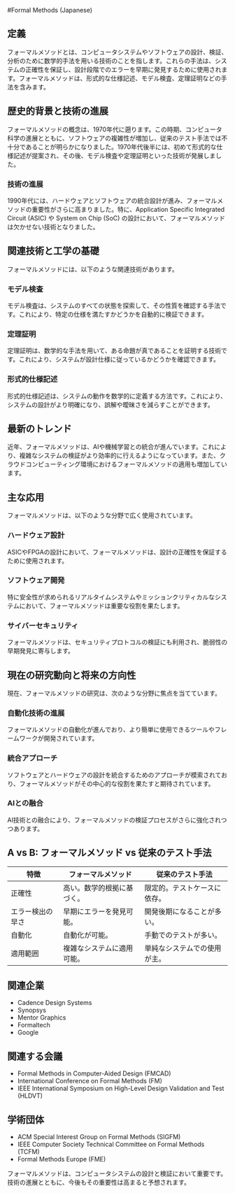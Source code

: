 #Formal Methods (Japanese)

## 定義

フォーマルメソッドとは、コンピュータシステムやソフトウェアの設計、検証、分析のために数学的手法を用いる技術のことを指します。これらの手法は、システムの正確性を保証し、設計段階でのエラーを早期に発見するために使用されます。フォーマルメソッドは、形式的な仕様記述、モデル検査、定理証明などの手法を含みます。

## 歴史的背景と技術の進展

フォーマルメソッドの概念は、1970年代に遡ります。この時期、コンピュータ科学の進展とともに、ソフトウェアの複雑性が増加し、従来のテスト手法では不十分であることが明らかになりました。1970年代後半には、初めて形式的な仕様記述が提案され、その後、モデル検査や定理証明といった技術が発展しました。

### 技術の進展

1990年代には、ハードウェアとソフトウェアの統合設計が進み、フォーマルメソッドの重要性がさらに高まりました。特に、Application Specific Integrated Circuit (ASIC) や System on Chip (SoC) の設計において、フォーマルメソッドは欠かせない技術となりました。

## 関連技術と工学の基礎

フォーマルメソッドには、以下のような関連技術があります。

### モデル検査

モデル検査は、システムのすべての状態を探索して、その性質を確認する手法です。これにより、特定の仕様を満たすかどうかを自動的に検証できます。

### 定理証明

定理証明は、数学的な手法を用いて、ある命題が真であることを証明する技術です。これにより、システムが設計仕様に従っているかどうかを確認できます。

### 形式的仕様記述

形式的仕様記述は、システムの動作を数学的に定義する方法です。これにより、システムの設計がより明確になり、誤解や曖昧さを減らすことができます。

## 最新のトレンド

近年、フォーマルメソッドは、AIや機械学習との統合が進んでいます。これにより、複雑なシステムの検証がより効率的に行えるようになっています。また、クラウドコンピューティング環境におけるフォーマルメソッドの適用も増加しています。

## 主な応用

フォーマルメソッドは、以下のような分野で広く使用されています。

### ハードウェア設計

ASICやFPGAの設計において、フォーマルメソッドは、設計の正確性を保証するために使用されます。

### ソフトウェア開発

特に安全性が求められるリアルタイムシステムやミッションクリティカルなシステムにおいて、フォーマルメソッドは重要な役割を果たします。

### サイバーセキュリティ

フォーマルメソッドは、セキュリティプロトコルの検証にも利用され、脆弱性の早期発見に寄与します。

## 現在の研究動向と将来の方向性

現在、フォーマルメソッドの研究は、次のような分野に焦点を当てています。

### 自動化技術の進展

フォーマルメソッドの自動化が進んでおり、より簡単に使用できるツールやフレームワークが開発されています。

### 統合アプローチ

ソフトウェアとハードウェアの設計を統合するためのアプローチが模索されており、フォーマルメソッドがその中心的な役割を果たすと期待されています。

### AIとの融合

AI技術との融合により、フォーマルメソッドの検証プロセスがさらに強化されつつあります。

## A vs B: フォーマルメソッド vs 従来のテスト手法

| 特徴                     | フォーマルメソッド                  | 従来のテスト手法              |
|------------------------|---------------------------------|-----------------------------|
| 正確性                   | 高い。数学的根拠に基づく。         | 限定的。テストケースに依存。  |
| エラー検出の早さ         | 早期にエラーを発見可能。           | 開発後期になることが多い。    |
| 自動化                   | 自動化が可能。                     | 手動でのテストが多い。        |
| 適用範囲                 | 複雑なシステムに適用可能。         | 単純なシステムでの使用が主。  |

## 関連企業

- Cadence Design Systems
- Synopsys
- Mentor Graphics
- Formaltech
- Google

## 関連する会議

- Formal Methods in Computer-Aided Design (FMCAD)
- International Conference on Formal Methods (FM)
- IEEE International Symposium on High-Level Design Validation and Test (HLDVT)

## 学術団体

- ACM Special Interest Group on Formal Methods (SIGFM)
- IEEE Computer Society Technical Committee on Formal Methods (TCFM)
- Formal Methods Europe (FME)

フォーマルメソッドは、コンピュータシステムの設計と検証において重要です。技術の進展とともに、今後もその重要性は高まると予想されます。